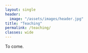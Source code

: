 ```yaml
---
layout: single
header:
  image: "/assets/images/header.jpg"
title: "Teaching"
permalink: /teaching/
classes: wide
---
```


To come.
